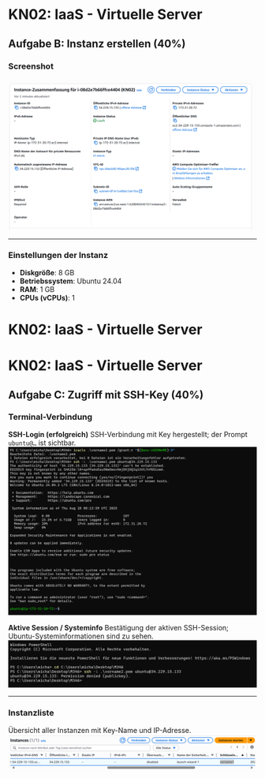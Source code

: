 # KN02: IaaS - Virtuelle Server

## Aufgabe B: Instanz erstellen (40%)

### Screenshot
![Instanz Screenshot](https://github.com/michaeleaton212/Modul-346---AWS-Academy-Learner-Lab/blob/main/screen_detail_Kn02.png)

---

### Einstellungen der Instanz

- **Diskgröße**: 8 GB  
- **Betriebssystem**: Ubuntu 24.04  
- **RAM**: 1 GB  
- **CPUs (vCPUs)**: 1  

# KN02: IaaS - Virtuelle Server

# KN02: IaaS - Virtuelle Server


## Aufgabe C: Zugriff mit SSH-Key (40%)

### Terminal-Verbindung

**SSH-Login (erfolgreich)**
SSH-Verbindung mit Key hergestellt; der Prompt `ubuntu@…` ist sichtbar.
![Terminal Screenshot 1](https://github.com/michaeleaton212/Modul-346---AWS-Academy-Learner-Lab/blob/main/terminal1.png)

**Aktive Session / Systeminfo**
Bestätigung der aktiven SSH-Session; Ubuntu-Systeminformationen sind zu sehen.
![Terminal Screenshot 2](https://github.com/michaeleaton212/Modul-346---AWS-Academy-Learner-Lab/blob/main/terminal2.png)

---

### Instanzliste
Übersicht aller Instanzen mit Key-Name und IP-Adresse.
![Instanz Liste](https://github.com/michaeleaton212/Modul-346---AWS-Academy-Learner-Lab/blob/main/screen3.png)
